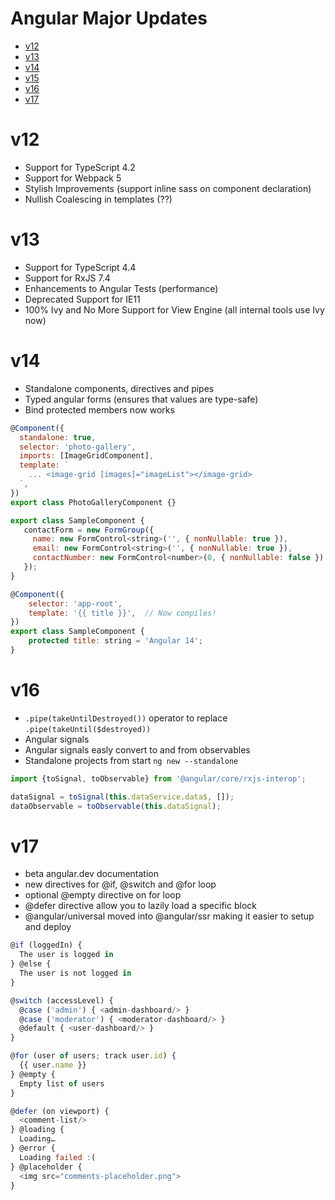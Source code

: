 # Angular Major Updates

* [v12](#v12)
* [v13](#v13)
* [v14](#v14)
* [v15](#v15)
* [v16](#v16)
* [v17](#v17)

# v12
- Support for TypeScript 4.2
- Support for Webpack 5
- Stylish Improvements (support inline sass on component declaration)
- Nullish Coalescing in templates (??)

# v13
- Support for TypeScript 4.4
- Support for RxJS 7.4
- Enhancements to Angular Tests (performance)
- Deprecated Support for IE11
- 100% Ivy and No More Support for View Engine (all internal tools use Ivy now)

# v14
- Standalone components, directives and pipes
- Typed angular forms (ensures that values are type-safe)
- Bind protected members now works


```js
@Component({
  standalone: true,
  selector: 'photo-gallery',
  imports: [ImageGridComponent],
  template: `
    ... <image-grid [images]="imageList"></image-grid>
  `,
})
export class PhotoGalleryComponent {}
```

```js
export class SampleComponent {
   contactForm = new FormGroup({
     name: new FormControl<string>('', { nonNullable: true }),
     email: new FormControl<string>('', { nonNullable: true }),
     contactNumber: new FormControl<number>(0, { nonNullable: false })
   });
}
```

```js
@Component({
    selector: 'app-root',
    template: '{{ title }}',  // Now compiles!
})
export class SampleComponent {
    protected title: string = 'Angular 14';
}
```

# v16
- `.pipe(takeUntilDestroyed())` operator to replace `.pipe(takeUntil($destroyed))`
- Angular signals
- Angular signals easly convert to and from observables
- Standalone projects from start `ng new --standalone`

```js
import {toSignal, toObservable} from '@angular/core/rxjs-interop';

dataSignal = toSignal(this.dataService.data$, []);
dataObservable = toObservable(this.dataSignal);
```

# v17
- beta angular.dev documentation
- new directives for @if, @switch and @for loop
- optional @empty directive on for loop
- @defer directive allow you to lazily load a specific block
- @angular/universal moved into @angular/ssr making it easier to setup and deploy

```js
@if (loggedIn) {
  The user is logged in
} @else {
  The user is not logged in
}
```

```js
@switch (accessLevel) {
  @case ('admin') { <admin-dashboard/> }
  @case ('moderator') { <moderator-dashboard/> }
  @default { <user-dashboard/> }
}
```

```js
@for (user of users; track user.id) {
  {{ user.name }}
} @empty {
  Empty list of users
}
```

```js
@defer (on viewport) {
  <comment-list/>
} @loading {
  Loading…
} @error {
  Loading failed :(
} @placeholder {
  <img src="comments-placeholder.png">
}
```